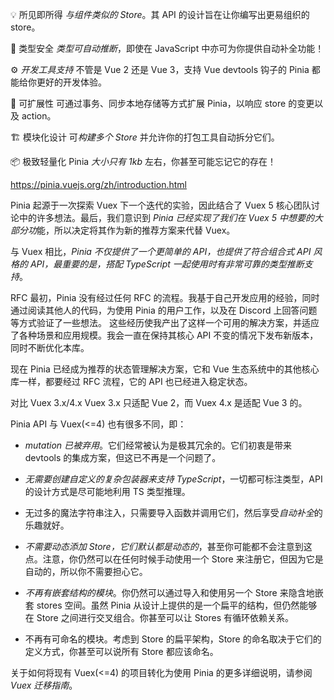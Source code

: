 💡 所见即所得
*与组件类似的 Store*。其 API 的设计旨在让你编写出更易组织的 store。

🔑 类型安全
*类型可自动推断*，即使在 JavaScript 中亦可为你提供自动补全功能！

⚙️ *开发工具支持*
不管是 Vue 2 还是 Vue 3，支持 Vue devtools 钩子的 Pinia 都能给你更好的开发体验。

🔌 可扩展性
可通过事务、同步本地存储等方式扩展 Pinia，以响应 store 的变更以及 action。

🏗 模块化设计
可*构建多个 Store* 并允许你的打包工具自动拆分它们。

📦 极致轻量化
Pinia *大小只有 1kb* 左右，你甚至可能忘记它的存在！

<https://pinia.vuejs.org/zh/introduction.html>

Pinia 起源于一次探索 Vuex 下一个迭代的实验，因此结合了 Vuex 5 核心团队讨论中的许多想法。最后，我们意识到 *Pinia 已经实现了我们在 Vuex 5 中想要的大部分功*能，所以决定将其作为新的推荐方案来代替 Vuex。

与 Vuex 相比，*Pinia 不仅提供了一个更简单的 API，也提供了符合组合式 API 风格的 API，最重要的是，搭配 TypeScript 一起使用时有非常可靠的类型推断支持*。

RFC
最初，Pinia 没有经过任何 RFC 的流程。我基于自己开发应用的经验，同时通过阅读其他人的代码，为使用 Pinia 的用户工作，以及在 Discord 上回答问题等方式验证了一些想法。 这些经历使我产出了这样一个可用的解决方案，并适应了各种场景和应用规模。我会一直在保持其核心 API 不变的情况下发布新版本，同时不断优化本库。

现在 Pinia 已经成为推荐的状态管理解决方案，它和 Vue 生态系统中的其他核心库一样，都要经过 RFC 流程，它的 API 也已经进入稳定状态。

对比 Vuex 3.x/4.x
Vuex 3.x 只适配 Vue 2，而 Vuex 4.x 是适配 Vue 3 的。

Pinia API 与 Vuex(<=4) 也有很多不同，即：

- *mutation 已被弃用*。它们经常被认为是极其冗余的。它们初衷是带来 devtools 的集成方案，但这已不再是一个问题了。

- *无需要创建自定义的复杂包装器来支持 TypeScript*，一切都可标注类型，API 的设计方式是尽可能地利用 TS 类型推理。
- 无过多的魔法字符串注入，只需要导入函数并调用它们，然后享受*自动补全*的乐趣就好。
- *不需要动态添加 Store，它们默认都是动态的*，甚至你可能都不会注意到这点。注意，你仍然可以在任何时候手动使用一个 Store 来注册它，但因为它是自动的，所以你不需要担心它。

- *不再有嵌套结构的模块*。你仍然可以通过导入和使用另一个 Store 来隐含地嵌套 stores 空间。虽然 Pinia 从设计上提供的是一个扁平的结构，但仍然能够在 Store 之间进行交叉组合。你甚至可以让 Stores 有循环依赖关系。

- 不再有可命名的模块。考虑到 Store 的扁平架构，Store 的命名取决于它们的定义方式，你甚至可以说所有 Store 都应该命名。

关于如何将现有 Vuex(<=4) 的项目转化为使用 Pinia 的更多详细说明，请参阅 *Vuex 迁移指南*。

